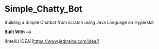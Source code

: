 # Simple_Chatty_Bot
Building a Simple Chatbot from scratch using Java Language on Hyperskill

**Built With -->**

(IntelliJ IDEA)[https://www.jetbrains.com/idea/]

